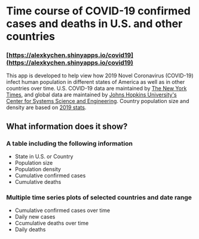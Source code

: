 # Time course of COVID-19 confirmed cases and deaths in U.S. and other countries

### [https://alexkychen.shinyapps.io/covid19](https://alexkychen.shinyapps.io/covid19)

This app is developed to help view how 2019 Novel Coronavirus (COVID-19) infect human population in different states of America as well as in other countries over time. U.S. COVID-19 data are maintained by [The New York Times](https://www.nytimes.com/interactive/2020/us/coronavirus-us-cases.html), and global data are maintained by [Johns Hopkins University's Center for Systems Science and Engineering](https://github.com/CSSEGISandData/COVID-19). Country population size and density are based on [2019 stats](https://worldpopulationreview.com/). 

## What information does it show?

### A table including the following information

- State in U.S. or Country
- Population size
- Population density
- Cumulative confirmed cases
- Cumulative deaths

### Multiple time series plots of selected countries and date range 

- Cumulative confirmed cases over time
- Daily new cases
- Ccumulative deaths over time
- Daily deaths 

